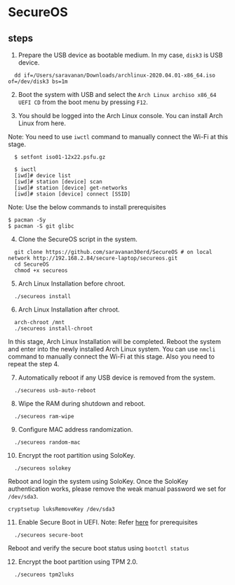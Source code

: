 # SecureOS

## steps

1. Prepare the USB device as bootable medium. In my case, `disk3` is USB device.
```
  dd if=/Users/saravanan/Downloads/archlinux-2020.04.01-x86_64.iso of=/dev/disk3 bs=1m
```

2. Boot the system with USB and select the `Arch Linux archiso x86_64 UEFI CD` from the boot menu
by pressing `F12`.

3. You should be logged into the Arch Linux console. You can install Arch Linux from here.

Note: You need to use `iwctl` command to manually connect the Wi-Fi at this stage.
```
  $ setfont iso01-12x22.psfu.gz
  
  $ iwctl
  [iwd]# device list
  [iwd]# station [device] scan
  [iwd]# station [device] get-networks
  [iwd]# staion [device] connect [SSID]
```
Note: Use the below commands to install prerequisites
  ```
  $ pacman -Sy
  $ pacman -S git glibc
  ```
4. Clone the SecureOS script in the system.
```
  git clone https://github.com/saravanan30erd/SecureOS # on local network http://192.168.2.84/secure-laptop/secureos.git
  cd SecureOS
  chmod +x secureos
```

5. Arch Linux Installation before chroot.
```
  ./secureos install
```

6. Arch Linux Installation after chroot.
```
  arch-chroot /mnt
  ./secureos install-chroot
```

In this stage, Arch Linux Installation will be completed.
Reboot the system and enter into the newly installed Arch Linux system.
You can use `nmcli` command to manually connect the Wi-Fi at this stage.
Also you need to repeat the step 4.

7. Automatically reboot if any USB device is removed from the system.
```
  ./secureos usb-auto-reboot
```

8. Wipe the RAM during shutdown and reboot.
```
  ./secureos ram-wipe
```

9. Configure MAC address randomization.
```
  ./secureos random-mac
```

10. Encrypt the root partition using SoloKey.
```
  ./secureos solokey
```
Reboot and login the system using SoloKey.
Once the SoloKey authentication works, please remove the weak manual password we set for `/dev/sda3`.
```
cryptsetup luksRemoveKey /dev/sda3
```

11. Enable Secure Boot in UEFI.
Note: Refer [here](https://github.com/saravanan30erd/secureboot) for prerequisites
```
  ./secureos secure-boot
```
Reboot and verify the secure boot status using `bootctl status`

12. Encrypt the boot partition using TPM 2.0.
```
  ./secureos tpm2luks
```

